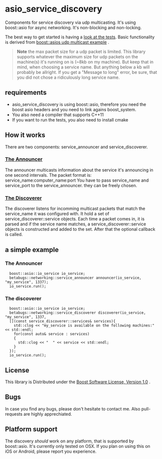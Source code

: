 # asio_service_discovery

Components for service discovery via udp multicasting. It's using boost::asio for async networking. It's non-blocking and non-locking.

The best way to get started is having a [look at the tests](tests).
Basic functionality is derived from [boost::asios udp multicast example](http://www.boost.org/doc/libs/1_37_0/doc/html/boost_asio/example/multicast/)
.

> **Note**
> the max packet size for a udp packet is limited. This library supports whatever the maximum size for udp packets on the machine(s) it's running on is (~8kb on my machine). But keep that in mind, when choosing a service name. But anything below a kb will probably be allright. If you get a "Message to long" error, be sure, that you did not chose a ridiculously long service name.

## requirements

- asio_service_discovery is using boost::asio, therefore you need the boost asio headers and you need to link agains boost_system.
- You also need a compiler that supports C++11
- If you want to run the tests, you also need to install cmake

## How it works

There are two components: service_announcer and service_discoverer.

### [The Announcer](include/betabugs/networking/service_announcer.hpp)

The announcer multicasts information about the service it's announcing in one second intervals.
The packet format is: service_name:computer_name:port
You have to pass service_name and service_port to the service_announcer. they can be freely chosen.

### [The Discoverer](include/betabugs/networking/service_discoverer.hpp)

The discoverer listens for incomming multicast packets that match the service_name it was configured with.
It hold a set of service_discoverer::service objects. Each time a packet comes in, it is parsed and if the
service name matches, a service_discoverer::service objects is constructed and added to the set. After that
the optional callback is called.

## a simple example

### The Announcer

```
  boost::asio::io_service io_service;
  betabugs::networking::service_announcer announcer(io_service, "my_service", 1337);
  io_service.run();
```

### The discoverer

```
  boost::asio::io_service io_service;
  betabugs::networking::service_discoverer discoverer(io_service, "my_service", 1337,
  [](const service_discoverer::services& services){
    std::clog << "my_service is available on the following machines:" << std::endl;
    for(const auto& service : services)
    {
      std::clog << "  " << service << std::endl;
    }
  });
  io_service.run();
```

## License

This library is Distributed under the [Boost Software License, Version 1.0](http://www.boost.org/LICENSE_1_0.txt) .

## Bugs

In case you find any bugs, please don't hesitate to contact me. Also pull-requests are highly apprechiated.

## Platform support

The discovery *should* work on any platform, that is supported by boost::asio. It's currently only tested on OSX. If you plan on using this on iOS or Android, please report you experience.
